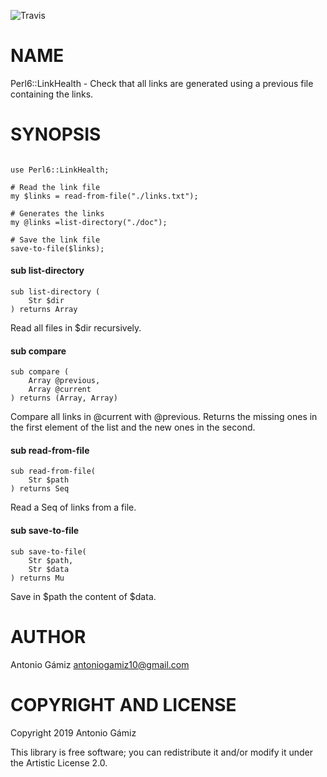 ![Travis](https://travis-ci.com/antoniogamiz/Perl6-LinkHealth.svg?branch=master)

# NAME

Perl6::LinkHealth - Check that all links are generated using a previous file containing the links.

# SYNOPSIS

```perl6

use Perl6::LinkHealth;

# Read the link file
my $links = read-from-file("./links.txt");

# Generates the links
my @links =list-directory("./doc");

# Save the link file
save-to-file($links);

```

#### sub list-directory

```perl6
sub list-directory (
    Str $dir
) returns Array
```

Read all files in \$dir recursively.

#### sub compare

```perl6
sub compare (
    Array @previous,
    Array @current
) returns (Array, Array)
```

Compare all links in @current with @previous. Returns the missing ones in the first element of the list and the new ones in the second.

#### sub read-from-file

```perl6
sub read-from-file(
    Str $path
) returns Seq
```

Read a Seq of links from a file.

#### sub save-to-file

```perl6
sub save-to-file(
    Str $path,
    Str $data
) returns Mu
```

Save in $path the content of $data.

# AUTHOR

Antonio Gámiz <antoniogamiz10@gmail.com>

# COPYRIGHT AND LICENSE

Copyright 2019 Antonio Gámiz

This library is free software; you can redistribute it and/or modify it under the Artistic License 2.0.

